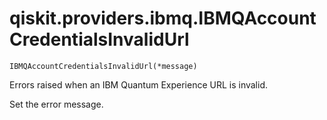 # qiskit.providers.ibmq.IBMQAccountCredentialsInvalidUrl



`IBMQAccountCredentialsInvalidUrl(*message)`

Errors raised when an IBM Quantum Experience URL is invalid.

Set the error message.
